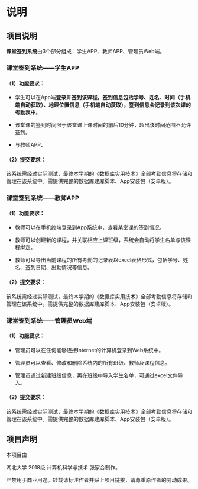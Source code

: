 # 说明

## 项目说明

**课堂签到系统**由3个部分组成：学生APP、教师APP、管理员Web端。

### **课堂签到系统——学生APP**

#### （1）功能要求：

* 学生可以在App端**登录并签到该课程，签到信息包括学号、姓名、时间（手机端自动获取）、地理位置信息（手机端自动获取），签到信息会记录到该次课的考勤表中**。

* 该堂课的签到时间限于该堂课上课时间的前后10分钟，超出该时间范围不允许签到。

*  与教师APP、

#### （2）提交要求：

 该系统需经过实际测试，最终本学期的《数据库实用技术》全部考勤信息将存储和管理在该系统中。需提供完整的数据库建库脚本、App安装包（安卓版）。

 

### 课堂签到系统——教师APP

#### （1）功能要求：

* 教师可以在手机终端登录到App系统中，查看某堂课的签到情况。

* 教师可以创建新的课程，并关联相应上课班级，系统会自动将学生名单与该课程绑定。

* 教师可以导出当前课程的所有考勤的记录表以excel表格形式，包括学号、姓名、签到日期、出勤情况等信息。

#### （2）提交要求：

 该系统需经过实际测试，最终本学期的《数据库实用技术》全部考勤信息将存储和管理在该系统中。需提供完整的数据库建库脚本、App安装包（安卓版）。



 ### 课堂签到系统——管理员Web端

#### （1）功能要求：

*  管理员可以在任何能够连接Internet的计算机登录到Web系统中。

* 管理员可以查看、修改和删除系统内的所有班级、教师及课程信息。

* 管理员通过新建班级信息，再在班级中导入学生名单，可通过excel文件导入。

#### （2）提交要求：

该系统需经过实际测试，最终本学期的《数据库实用技术》全部考勤信息将存储和管理在该系统中。需提供完整的数据库建库脚本、App安装包（安卓版）。

 






## 项目声明

本项目由

湖北大学 2018级 计算机科学与技术 张家合制作。

严禁用于商业用途。转载请标注作者并贴上项目链接，请尊重原作者的劳动成果。

